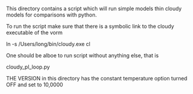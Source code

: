 This directory contains a script which will run simple models thin cloudy models for comparisons with python.

To run the script make sure that there is a symbolic link to the cloudy executable of the vorm

ln -s /Users/long/bin/cloudy.exe cl

One should be alboe to run script without anything else, that is

cloudy\_pl\_loop.py

THE VERSION in this directory has the constant temperature option turned OFF and set to 10,0000
